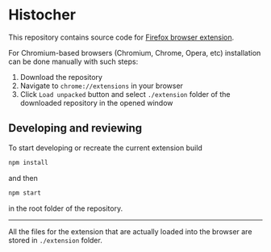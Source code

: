 # Histocher
This repository contains source code for [Firefox browser extension](https://addons.mozilla.org/en-US/firefox/addon/histocher/).


For Chromium-based browsers (Chromium, Chrome, Opera, etc)  installation can be done manually with such steps:
1. Download the repository
2. Navigate to ``chrome://extensions`` in your browser
3. Click ``Load unpacked`` button and select ``./extension`` folder of the downloaded repository in the opened window

## Developing and reviewing
To start developing or recreate the current extension build
```sh
npm install
```
and then
```sh
npm start
```
in the root folder of the repository.

---
All the files for the extension that are actually loaded into the browser are stored in ``./extension`` folder.
